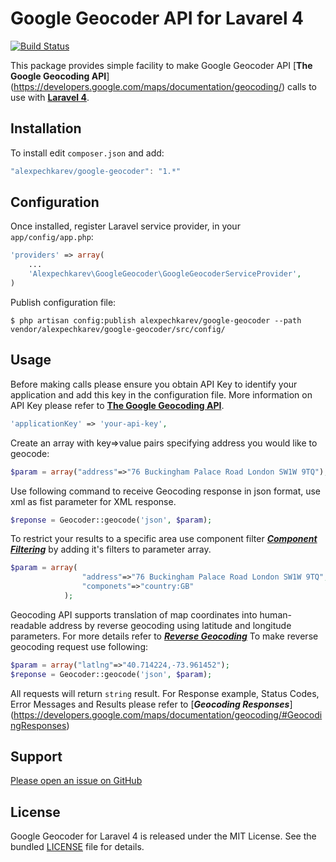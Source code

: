 Google Geocoder API for Lavarel 4
======================
[![Build Status](https://travis-ci.org/alexpechkarev/google-geocoder.svg?branch=master)](https://travis-ci.org/alexpechkarev/google-geocoder)

This package provides simple facility to make Google Geocoder API [**The Google Geocoding API**]
(https://developers.google.com/maps/documentation/geocoding/) calls to use with [**Laravel 4**](http://laravel.com/).


Installation
------------

To install edit `composer.json` and add:

```javascript
"alexpechkarev/google-geocoder": "1.*"
```

Configuration
-------------

Once installed, register Laravel service provider, in your `app/config/app.php`:

```php
'providers' => array(
	...
    'Alexpechkarev\GoogleGeocoder\GoogleGeocoderServiceProvider',
)
```


Publish configuration file:

```
$ php artisan config:publish alexpechkarev/google-geocoder --path vendor/alexpechkarev/google-geocoder/src/config/
```


Usage
-----

Before making calls please ensure you obtain API Key to identify your application and add this key in the configuration file.
More information on API Key please refer to [**The Google Geocoding API**](https://developers.google.com/maps/documentation/geocoding/#api_key).

```php
'applicationKey' => 'your-api-key',
```

Create an array with key=>value pairs specifying address you would like to geocode:

```php
$param = array("address"=>"76 Buckingham Palace Road London SW1W 9TQ");
```

Use following command to receive Geocoding response in json format, use xml as fist parameter for XML response.

```php
$reponse = Geocoder::geocode('json', $param);
```

To restrict your results to a specific area use component filter [***Component Filtering***](https://developers.google.com/maps/documentation/geocoding/#ComponentFiltering)
by adding it's filters to parameter array.

```php
$param = array(
                "address"=>"76 Buckingham Palace Road London SW1W 9TQ",
                "componets"=>"country:GB"
            );
```

Geocoding API supports translation of map coordinates into human-readable address 
by reverse geocoding using latitude and longitude parameters. For more details 
refer to [***Reverse Geocoding***](https://developers.google.com/maps/documentation/geocoding/#ReverseGeocoding)
To make reverse geocoding request use following:

```php
$param = array("latlng"=>"40.714224,-73.961452");
$reponse = Geocoder::geocode('json', $param);
```

All requests will return `string` result. For Response example, Status Codes, 
Error Messages and Results please refer to [***Geocoding Responses***]
(https://developers.google.com/maps/documentation/geocoding/#GeocodingResponses)



Support
-------

[Please open an issue on GitHub](https://github.com/alexpechkarev/google-geocoder/issues)


License
-------

Google Geocoder for Laravel 4 is released under the MIT License. See the bundled
[LICENSE](https://github.com/alexpechkarev/google-geocoder/blob/master/LICENSE)
file for details.
